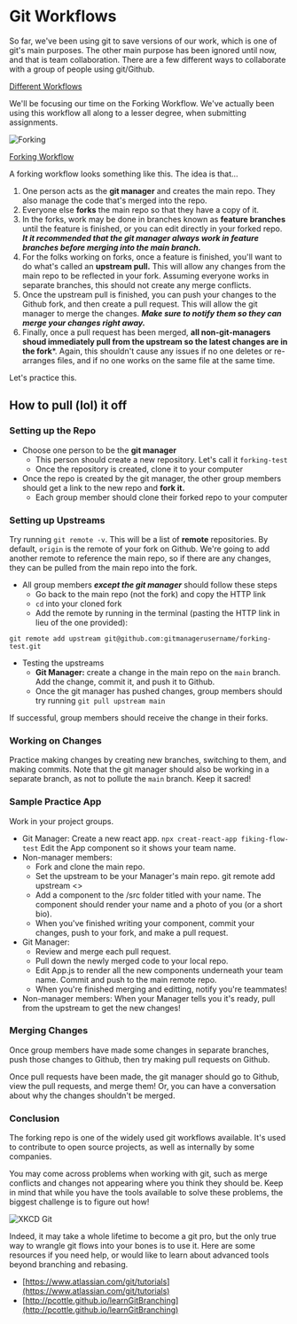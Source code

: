 # Git Workflows

So far, we've been using git to save versions of our work, which is one of git's main purposes. The other main purpose has been ignored until now, and that is team collaboration. There are a few different ways to collaborate with a group of people using git/Github.

[Different Workflows](https://www.atlassian.com/git/tutorials/comparing-workflows)

We'll be focusing our time on the Forking Workflow. We've actually been using this workflow all along to a lesser degree, when submitting assignments.

![Forking](http://i.stack.imgur.com/iYdhN.png)

[Forking Workflow](https://www.atlassian.com/git/tutorials/comparing-workflows/forking-workflow)

A forking workflow looks something like this. The idea is that...

1. One person acts as the **git manager** and creates the main repo. They also manage the code that's merged into the repo.
2. Everyone else **forks** the main repo so that they have a copy of it.
3. In the forks, work may be done in branches known as **feature branches** until the feature is finished, or you can edit directly in your forked repo. ***It it recommended that the git manager always work in feature branches before merging into the main branch.***
4. For the folks working on forks, once a feature is finished, you'll want to do what's called an **upstream pull.** This will allow any changes from the main repo to be reflected in your fork. Assuming everyone works in separate branches, this should not create any merge conflicts.
5. Once the upstream pull is finished, you can push your changes to the Github fork, and then create a pull request. This will allow the git manager to merge the changes. ***Make sure to notify them so they can merge your changes right away.***
6. Finally, once a pull request has been merged, **all non-git-managers shoud immediately pull from the upstream so the latest changes are in the fork***. Again, this shouldn't cause any issues if no one deletes or re-arranges files, and if no one works on the same file at the same time.

Let's practice this.

## How to pull (lol) it off

### Setting up the Repo

* Choose one person to be the **git manager**
  * This person should create a new repository. Let's call it `forking-test`
  * Once the repository is created, clone it to your computer
* Once the repo is created by the git manager, the other group members should get a link to the new repo and **fork it.**
  * Each group member should clone their forked repo to your computer

### Setting up Upstreams

Try running `git remote -v`. This will be a list of **remote** repositories. By default, `origin` is the remote of your fork on Github. We're going to add another remote to reference the main repo, so if there are any changes, they can be pulled from the main repo into the fork.

* All group members ***except the git manager*** should follow these steps
  * Go back to the main repo \(not the fork\) and copy the HTTP link
  * `cd` into your cloned fork
  * Add the remote by running in the terminal \(pasting the HTTP link in lieu of the one provided\):

```text
git remote add upstream git@github.com:gitmanagerusername/forking-test.git
```

* Testing the upstreams
  * **Git Manager:** create a change in the main repo on the `main` branch. Add the change, commit it, and push it to Github.
  * Once the git manager has pushed changes, group members should try running `git pull upstream main`

If successful, group members should receive the change in their forks.

### Working on Changes

Practice making changes by creating new branches, switching to them, and making commits. Note that the git manager should also be working in a separate branch, as not to pollute the `main` branch. Keep it sacred!

### Sample Practice App

Work in your project groups.

* Git Manager: Create a new react app. `npx creat-react-app fiking-flow-test` Edit the App component so it shows your team name.
* Non-manager members: 
   * Fork and clone the main repo.
   * Set the upstream to be your Manager's main repo. git remote add upstream <>
   * Add a component to the /src folder titled with your name. The component should render your name and a photo of you (or a short bio).
   * When you've finished writing your component, commit your changes, push to your fork, and make a pull request.
* Git Manager:
   * Review and merge each pull request.
   * Pull down the newly merged code to your local repo.
   * Edit App.js to render all the new components underneath your team name. Commit and push to the main remote repo.
   * When you're finished merging and editting, notify you're teammates!
* Non-manager members: When your Manager tells you it's ready, pull from the upstream to get the new changes!

### Merging Changes

Once group members have made some changes in separate branches, push those changes to Github, then try making pull requests on Github.

Once pull requests have been made, the git manager should go to Github, view the pull requests, and merge them! Or, you can have a conversation about why the changes shouldn't be merged.

### Conclusion

The forking repo is one of the widely used git workflows available. It's used to contribute to open source projects, as well as internally by some companies.

You may come across problems when working with git, such as merge conflicts and changes not appearing where you think they should be. Keep in mind that while you have the tools available to solve these problems, the biggest challenge is to figure out how!

![XKCD Git](http://imgs.xkcd.com/comics/git.png)

Indeed, it may take a whole lifetime to become a git pro, but the only true way to wrangle git flows into your bones is to use it. Here are some resources if you need help, or would like to learn about advanced tools beyond branching and rebasing.

* [https://www.atlassian.com/git/tutorials](https://www.atlassian.com/git/tutorials)
* [http://pcottle.github.io/learnGitBranching](http://pcottle.github.io/learnGitBranching)
